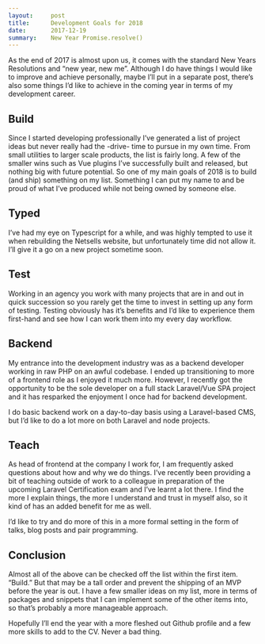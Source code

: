 ```yaml
---
layout:     post
title:      Development Goals for 2018
date:       2017-12-19
summary:    New Year Promise.resolve()
---
```


As the end of 2017 is almost upon us, it comes with the standard New Years Resolutions and “new year, new me”. Although I do have things I would like to improve and achieve personally, maybe I’ll put in a separate post, there’s also some things I’d like to achieve in the coming year in terms of my development career.

## Build
Since I started developing professionally I’ve generated a list of project ideas but never really had the -drive- time to pursue in my own time. From small utilities to larger scale products, the list is fairly long. A few of the smaller wins such as Vue plugins I’ve successfully built and released, but nothing big with future potential. So one of my main goals of 2018 is to build (and ship) something on my list. Something I can put my name to and be proud of what I’ve produced while not being owned by someone else.

## Typed
I’ve had my eye on Typescript for a while, and was highly tempted to use it when rebuilding the Netsells website, but unfortunately time did not allow it. I’ll give it a go on a new project sometime soon.

## Test
Working in an agency you work with many projects that are in and out in quick succession so you rarely get the time to invest in setting up any form of testing. Testing obviously has it’s benefits and I’d like to experience them first-hand and see how I can work them into my every day workflow.

## Backend
My entrance into the development industry was as a backend developer working in raw PHP on an awful codebase. I ended up transitioning to more of a frontend role as I enjoyed it much more. However, I recently got the opportunity to be the sole developer on a full stack Laravel/Vue SPA project and it has resparked the enjoyment I once had for backend development.

I do basic backend work on a day-to-day basis using a Laravel-based CMS, but I’d like to do a lot more on both Laravel and node projects.

## Teach
As head of frontend at the company I work for, I am frequently asked questions about how and why we do things. I’ve recently been providing a bit of teaching outside of work to a colleague in preparation of the upcoming Laravel Certification exam and I’ve learnt a lot there. I find the more I explain things, the more I understand and trust in myself also, so it kind of has an added benefit for me as well.

I’d like to try and do more of this in a more formal setting in the form of talks, blog posts and pair programming.

## Conclusion
Almost all of the above can be checked off the list within the first item. “Build.” But that may be a tall order and prevent the shipping of an MVP before the year is out. I have a few smaller ideas on my list, more in terms of  packages and snippets that I can implement some of the other items into, so that’s probably a more manageable approach.

Hopefully I’ll end the year with a more fleshed out Github profile and a few more skills to add to the CV. Never a bad thing.
